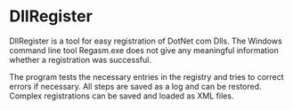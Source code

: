 # DllRegister

DllRegister is a tool for easy registration of DotNet com Dlls. The Windows command line tool Regasm.exe does not give any meaningful information whether a registration was successful.

The program tests the necessary entries in the registry and tries to correct errors if necessary. All steps are saved as a log and can be restored. Complex registrations can be saved and loaded as XML files.
